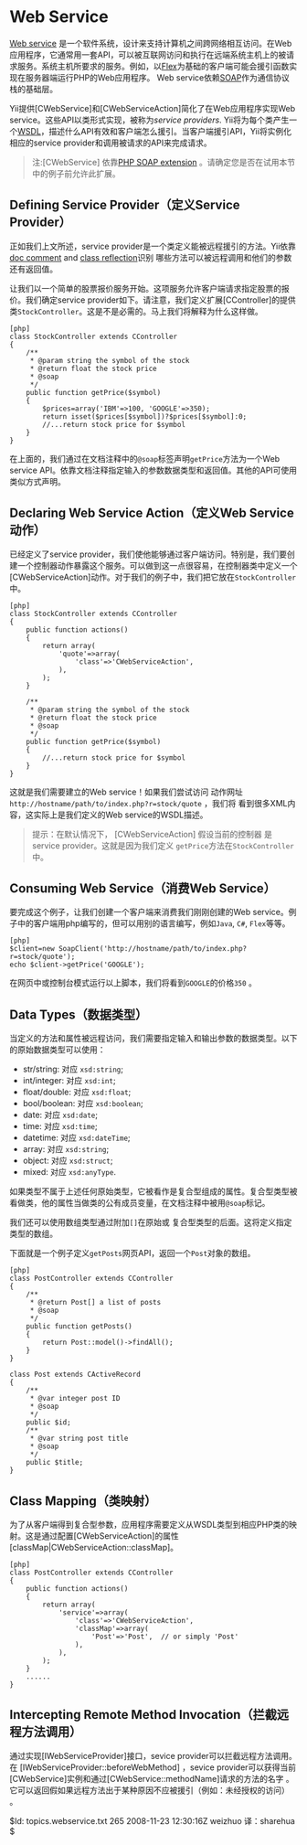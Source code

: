 Web Service
===========

[Web service](http://en.wikipedia.org/wiki/Web_service) 是一个软件系统，设计来支持计算机之间跨网络相互访问。在Web应用程序，它通常用一套API，可以被互联网访问和执行在远端系统主机上的被请求服务。系统主机所要求的服务。例如，以[Flex](http://www.adobe.com/products/flex/)为基础的客户端可能会援引函数实现在服务器端运行PHP的Web应用程序。 Web service依赖[SOAP](http://en.wikipedia.org/wiki/SOAP)作为通信协议栈的基础层。

Yii提供[CWebService]和[CWebServiceAction]简化了在Web应用程序实现Web service。这些API以类形式实现，被称为*service providers*. Yii将为每个类产生一个[WSDL](http://www.w3.org/TR/wsdl)，描述什么API有效和客户端怎么援引。当客户端援引API，Yii将实例化相应的service provider和调用被请求的API来完成请求。

>注:[CWebService] 依靠[PHP SOAP extension](http://www.php.net/manual/en/ref.soap.php) 。请确定您是否在试用本节中的例子前允许此扩展。

Defining Service Provider（定义Service Provider）
-------------------------

正如我们上文所述，service provider是一个类定义能被远程援引的方法。Yii依靠[doc
comment](http://java.sun.com/j2se/javadoc/writingdoccomments/) and [class
reflection](http://www.php.net/manual/en/language.oop5.reflection.php)识别
哪些方法可以被远程调用和他们的参数还有返回值。

让我们以一个简单的股票报价服务开始。这项服务允许客户端请求指定股票的报价。我们确定service provider如下。请注意，我们定义扩展[CController]的提供类`StockController`。这是不是必需的。马上我们将解释为什么这样做。

~~~
[php]
class StockController extends CController
{
	/**
	 * @param string the symbol of the stock
	 * @return float the stock price
	 * @soap
	 */
	public function getPrice($symbol)
	{
		$prices=array('IBM'=>100, 'GOOGLE'=>350);
		return isset($prices[$symbol])?$prices[$symbol]:0;
	    //...return stock price for $symbol
	}
}
~~~

在上面的，我们通过在文档注释中的`@soap`标签声明`getPrice`方法为一个Web service API。依靠文档注释指定输入的参数数据类型和返回值。其他的API可使用类似方式声明。

Declaring Web Service Action（定义Web Service动作）
----------------------------

已经定义了service provider，我们使他能够通过客户端访问。特别是，我们要创建一个控制器动作暴露这个服务。可以做到这一点很容易，在控制器类中定义一个[CWebServiceAction]动作。对于我们的例子中，我们把它放在`StockController`中。

~~~
[php]
class StockController extends CController
{
	public function actions()
	{
		return array(
			'quote'=>array(
				'class'=>'CWebServiceAction',
			),
		);
	}

	/**
	 * @param string the symbol of the stock
	 * @return float the stock price
	 * @soap
	 */
	public function getPrice($symbol)
	{
	    //...return stock price for $symbol
	}
}
~~~

这就是我们需要建立的Web service！如果我们尝试访问
动作网址`http://hostname/path/to/index.php?r=stock/quote` ，我们将
看到很多XML内容，这实际上是我们定义的Web service的WSDL描述。

> 提示：在默认情况下， [CWebServiceAction] 假设当前的控制器
是service provider。这就是因为我们定义 `getPrice`方法在`StockController`中。

Consuming Web Service（消费Web Service）
---------------------

要完成这个例子，让我们创建一个客户端来消费我们刚刚创建的Web service。例子中的客户端用php编写的，但可以用别的语言编写，例如`Java`, `C#`, `Flex`等等。

~~~
[php]
$client=new SoapClient('http://hostname/path/to/index.php?r=stock/quote');
echo $client->getPrice('GOOGLE');
~~~

在网页中或控制台模式运行以上脚本，我们将看到`GOOGLE`的价格`350` 。

Data Types（数据类型）
----------

当定义的方法和属性被远程访问，我们需要指定输入和输出参数的数据类型。以下的原始数据类型可以使用：

   - str/string: 对应 `xsd:string`;
   - int/integer: 对应 `xsd:int`;
   - float/double: 对应 `xsd:float`;
   - bool/boolean: 对应 `xsd:boolean`;
   - date: 对应 `xsd:date`;
   - time: 对应 `xsd:time`;
   - datetime: 对应 `xsd:dateTime`;
   - array: 对应 `xsd:string`;
   - object: 对应 `xsd:struct`;
   - mixed: 对应 `xsd:anyType`.

如果类型不属于上述任何原始类型，它被看作是复合型组成的属性。复合型类型被看做类，他的属性当做类的公有成员变量，在文档注释中被用`@soap`标记。

我们还可以使用数组类型通过附加`[]`在原始或
复合型类型的后面。这将定义指定类型的数组。

下面就是一个例子定义`getPosts`网页API，返回一个`Post`对象的数组。

~~~
[php]
class PostController extends CController
{
	/**
	 * @return Post[] a list of posts
	 * @soap
	 */
	public function getPosts()
	{
		return Post::model()->findAll();
	}
}

class Post extends CActiveRecord
{
	/**
	 * @var integer post ID
	 * @soap
	 */
	public $id;
	/**
	 * @var string post title
	 * @soap
	 */
	public $title;
}
~~~

Class Mapping（类映射）
-------------

为了从客户端得到复合型参数，应用程序需要定义从WSDL类型到相应PHP类的映射。这是通过配置[CWebServiceAction]的属性[classMap|CWebServiceAction::classMap]。

~~~
[php]
class PostController extends CController
{
	public function actions()
	{
		return array(
			'service'=>array(
				'class'=>'CWebServiceAction',
				'classMap'=>array(
					'Post'=>'Post',  // or simply 'Post'
				),
			),
		);
	}
	......
}
~~~

Intercepting Remote Method Invocation（拦截远程方法调用）
-------------------------------------
通过实现[IWebServiceProvider]接口，sevice provider可以拦截远程方法调用。在
[IWebServiceProvider::beforeWebMethod] ，sevice provider可以获得当前[CWebService]实例和通过[CWebService::methodName]请求的方法的名字 。它可以返回假如果远程方法出于某种原因不应被援引（例如：未经授权的访问） 。

<div class="revision">$Id: topics.webservice.txt 265 2008-11-23 12:30:16Z weizhuo  译：sharehua $</div>